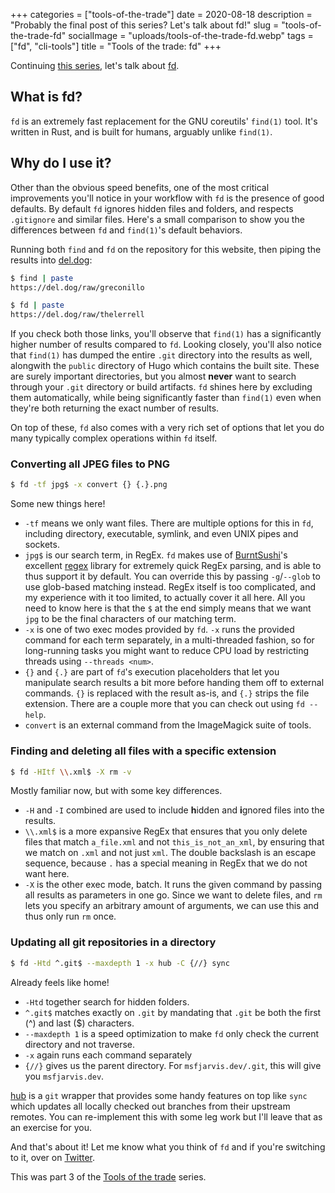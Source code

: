 +++
categories = ["tools-of-the-trade"]
date = 2020-08-18
description = "Probably the final post of this series? Let's talk about fd!"
slug = "tools-of-the-trade-fd"
socialImage = "uploads/tools-of-the-trade-fd.webp"
tags = ["fd", "cli-tools"]
title = "Tools of the trade: fd"
+++

Continuing [this series](/categories/tools-of-the-trade/), let's talk about [fd](https://github.com/sharkdp/fd).

## What is fd?

`fd` is an extremely fast replacement for the GNU coreutils' `find(1)` tool. It's written in Rust, and is built for humans, arguably unlike `find(1)`.

## Why do I use it?

Other than the obvious speed benefits, one of the most critical improvements you'll notice in your workflow with `fd` is the presence of good defaults. By default `fd` ignores hidden files and folders, and respects `.gitignore` and similar files. Here's a small comparison to show you the differences between `fd` and `find(1)`'s default behaviors.

Running both `find` and `fd` on the repository for this website, then piping the results into [del.dog](https://del.dog):

```bash
$ find | paste
https://del.dog/raw/greconillo
```

```bash
$ fd | paste
https://del.dog/raw/thelerrell
```

If you check both those links, you'll observe that `find(1)` has a significantly higher number of results compared to `fd`. Looking closely, you'll also notice that `find(1)` has dumped the entire `.git` directory into the results as well, alongwith the `public` directory of Hugo which contains the built site. These are surely important directories, but you almost **never** want to search through your `.git` directory or build artifacts. `fd` shines here by excluding them automatically, while being significantly faster than `find(1)` even when they're both returning the exact number of results.

On top of these, `fd` also comes with a very rich set of options that let you do many typically complex operations within `fd` itself.

### Converting all JPEG files to PNG

```bash
$ fd -tf jpg$ -x convert {} {.}.png
```

Some new things here!

- `-tf` means we only want files. There are multiple options for this in `fd`, including directory, executable, symlink, and even UNIX pipes and sockets.
- `jpg$` is our search term, in RegEx. `fd` makes use of [BurntSushi](https://github.com/BurntSushi)'s excellent [regex](https://github.com/rust-lang/regex) library for extremely quick RegEx parsing, and is able to thus support it by default. You can override this by passing `-g`/`--glob` to use glob-based matching instead. RegEx itself is too complicated, and my experience with it too limited, to actually cover it all here. All you need to know here is that the `$` at the end simply means that we want `jpg` to be the final characters of our matching term.
- `-x` is one of two exec modes provided by `fd`. `-x` runs the provided command for each term separately, in a multi-threaded fashion, so for long-running tasks you might want to reduce CPU load by restricting threads using `--threads <num>`.
- `{}` and `{.}` are part of `fd`'s execution placeholders that let you manipulate search results a bit more before handing them off to external commands. `{}` is replaced with the result as-is, and `{.}` strips the file extension. There are a couple more that you can check out using `fd --help`.
- `convert` is an external command from the ImageMagick suite of tools.

### Finding and deleting all files with a specific extension

```bash
$ fd -HItf \\.xml$ -X rm -v
```

Mostly familiar now, but with some key differences.

- `-H` and `-I` combined are used to include **h**idden and **i**gnored files into the results.
- `\\.xml$` is a more expansive RegEx that ensures that you only delete files that match `a_file.xml` and not `this_is_not_an_xml`, by ensuring that we match on `.xml` and not just `xml`. The double backslash is an escape sequence, because `.` has a special meaning in RegEx that we do not want here.
- `-X` is the other exec mode, batch. It runs the given command by passing all results as parameters in one go. Since we want to delete files, and `rm` lets you specify an arbitrary amount of arguments, we can use this and thus only run `rm` once.

### Updating all git repositories in a directory

```bash
$ fd -Htd ^.git$ --maxdepth 1 -x hub -C {//} sync
```

Already feels like home!

- `-Htd` together search for hidden folders.
- `^.git$` matches exactly on `.git` by mandating that `.git` be both the first (^) and last ($) characters.
- `--maxdepth 1` is a speed optimization to make `fd` only check the current directory and not traverse.
- `-x` again runs each command separately
- `{//}` gives us the parent directory. For `msfjarvis.dev/.git`, this will give you `msfjarvis.dev`.

[hub](https://hub.github.com) is a `git` wrapper that provides some handy features on top like `sync` which updates all locally checked out branches from their upstream remotes. You can re-implement this with some leg work but I'll leave that as an exercise for you.

And that's about it! Let me know what you think of `fd` and if you're switching to it, over on [Twitter](https://twitter.com/msfjarvis).

This was part 3 of the [Tools of the trade](/categories/tools-of-the-trade/) series.
